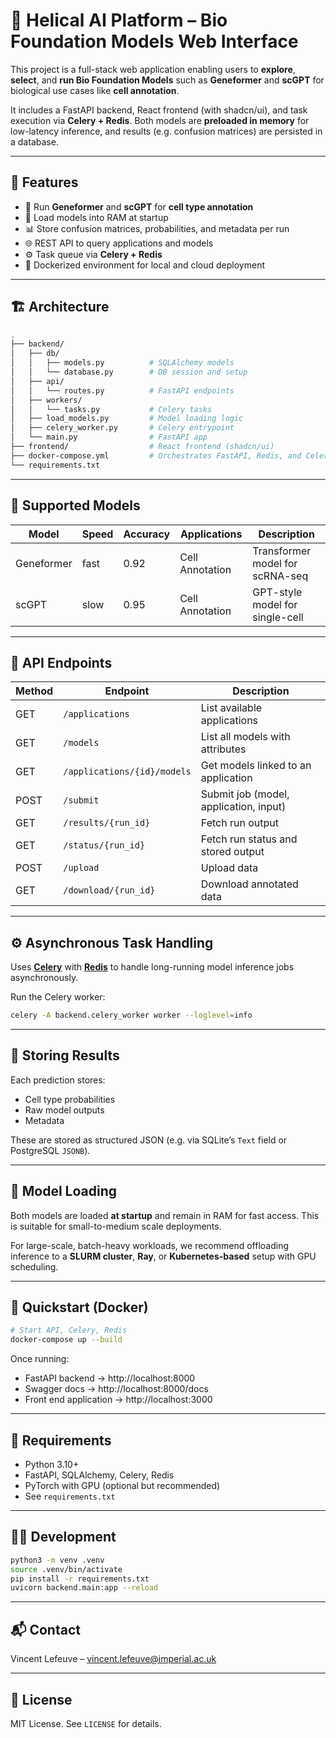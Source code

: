 # 🧬 Helical AI Platform – Bio Foundation Models Web Interface

This project is a full-stack web application enabling users to **explore**, **select**, and **run Bio Foundation Models** such as **Geneformer** and **scGPT** for biological use cases like **cell annotation**.

It includes a FastAPI backend, React frontend (with shadcn/ui), and task execution via **Celery + Redis**. Both models are **preloaded in memory** for low-latency inference, and results (e.g. confusion matrices) are persisted in a database.

---

## 🚀 Features

- 🔬 Run **Geneformer** and **scGPT** for **cell type annotation**
- 🧠 Load models into RAM at startup
- 📊 Store confusion matrices, probabilities, and metadata per run
- 🌐 REST API to query applications and models
- ⚙️ Task queue via **Celery + Redis**
- 🐳 Dockerized environment for local and cloud deployment

---

## 🏗️ Architecture

```bash
.
├── backend/
│   ├── db/
│   │   ├── models.py          # SQLAlchemy models
│   │   └── database.py        # DB session and setup
│   ├── api/
│   │   └── routes.py          # FastAPI endpoints
│   ├── workers/
│   │   └── tasks.py           # Celery tasks
│   ├── load_models.py         # Model loading logic
│   ├── celery_worker.py       # Celery entrypoint
│   └── main.py                # FastAPI app
├── frontend/                  # React frontend (shadcn/ui)
├── docker-compose.yml         # Orchestrates FastAPI, Redis, and Celery
└── requirements.txt

```

---

## 🧬 Supported Models

| Model       | Speed | Accuracy | Applications     | Description                     |
|-------------|-------|----------|------------------|---------------------------------|
| Geneformer  | fast  | 0.92     | Cell Annotation  | Transformer model for scRNA-seq |
| scGPT       | slow  | 0.95     | Cell Annotation  | GPT-style model for single-cell |

---

## 📡 API Endpoints

| Method | Endpoint                      | Description                             |
|--------|-------------------------------|-----------------------------------------|
| GET    | `/applications`               | List available applications             |
| GET    | `/models`                     | List all models with attributes         |
| GET    | `/applications/{id}/models`   | Get models linked to an application     |
| POST   | `/submit`                        | Submit job (model, application, input)  |
| GET    | `/results/{run_id}`           | Fetch run output      |
| GET    | `/status/{run_id}`           | Fetch run status and stored output      |
| POST    | `/upload`           | Upload data      |
| GET    | `/download/{run_id}`           | Download annotated data      |




---

## ⚙️ Asynchronous Task Handling

Uses [**Celery**](https://docs.celeryq.dev) with [**Redis**](https://redis.io/) to handle long-running model inference jobs asynchronously.

Run the Celery worker:

```bash
celery -A backend.celery_worker worker --loglevel=info
```

---

## 💾 Storing Results

Each prediction stores:
- Cell type probabilities
- Raw model outputs
- Metadata

These are stored as structured JSON (e.g. via SQLite’s `Text` field or PostgreSQL `JSONB`).

---

## 🧠 Model Loading

Both models are loaded **at startup** and remain in RAM for fast access. This is suitable for small-to-medium scale deployments.

For large-scale, batch-heavy workloads, we recommend offloading inference to a **SLURM cluster**, **Ray**, or **Kubernetes-based** setup with GPU scheduling.

---

## 🐳 Quickstart (Docker)

```bash
# Start API, Celery, Redis
docker-compose up --build
```

Once running:
- FastAPI backend → http://localhost:8000
- Swagger docs → http://localhost:8000/docs
- Front end application → http://localhost:3000

---

## 🧪 Requirements

- Python 3.10+
- FastAPI, SQLAlchemy, Celery, Redis
- PyTorch with GPU (optional but recommended)
- See `requirements.txt`

---

## 🧑‍💻 Development

```bash
python3 -m venv .venv
source .venv/bin/activate
pip install -r requirements.txt
uvicorn backend.main:app --reload
```

---

## 📬 Contact

Vincent Lefeuve – [vincent.lefeuve@imperial.ac.uk](mailto:vincent.lefeuve@imperial.ac.uk)

---

## 📜 License

MIT License. See `LICENSE` for details.
